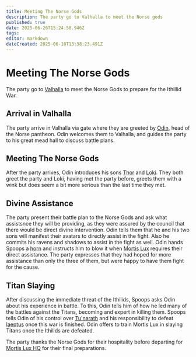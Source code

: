 ```yaml
---
title: Meeting The Norse Gods
description: The party go to Valhalla to meet the Norse gods
published: true
date: 2025-06-26T15:24:58.946Z
tags: 
editor: markdown
dateCreated: 2025-06-18T13:38:23.491Z
---
```


# Meeting The Norse Gods
The party go to [Valhalla](/locations/valhalla) to meet the Norse Gods to prepare for the Ithillid War.


## Arrival in Valhalla
The party arrive in Valhalla via gate where they are greeted by [Odin](/characters/odin), head of the Norse pantheon. Odin welcomes them to Valhalla, and guides the party to his great mead hall to discuss battle plans. 


## Meeting The Norse Gods
After the party arrives, Odin introduces his sons [Thor](/characters/thor) and [Loki](/characters/loki). They both greet the party and Loki, having met the party before, greets them with a wink but does seem a bit more serious than the last time they met. 


## Divine Assistance
The party present their battle plan to the Norse Gods and ask what assistsnce they will be providing, as they were assured by the council that there would be direct divine intervention. Odin tells them that he and his two sons will manifest their avatars to directly assist in the fight. Also he commits his ravens and shadows to assist in the fight as well. Odin hands Spoops a [horn](/items/divine-horn-of-valhalla) and instructs him to blow it when [Mortis Lux](/organizations/mortis-lux) requires their direct assistance. The party expresses that they had hoped for more assistance than only the three of them, but were happy to have them fight for the cause.


## Titan Slaying
After discussing the immediate threat of the Ithilids, Spoops asks Odin about his experience in battle. To this, Odin tells him of how he led many of the battles against the Titans, becoming and expert in killing them. Spoops tells Odin of his control over [Tu'narath](/locations/tunarath) and his responsibility to defeat [Iaeptus](/characters/iapetus) once this war is finished. Odin offers to train Mortis Lux in slaying Titans once the Ithilids are defeated. 

The party thanks the Norse Gods for their hospitality before departing for [Mortis Lux HQ](/locations/mortis-lux-hq) for their final preparations.




